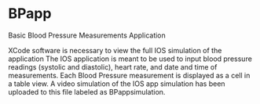 # BPapp
Basic Blood Pressure Measurements Application

XCode software is necessary to view the full IOS simulation of the application 
The IOS application is meant to be used to input blood pressure readings (systolic and diastolic), heart rate, and date and time of measurements.
Each Blood Pressure measurement is displayed as a cell in a table view. 
A video simulation of the IOS app simulation has been uploaded to this file labeled as BPappsimulation.
